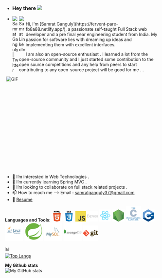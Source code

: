 - ### Hey there <img src="https://media.giphy.com/media/hvRJCLFzcasrR4ia7z/giphy.gif" width="25px">
- <a href="https://twitter.com/GangulySamrat">
   <img align="left" alt="Samrat Ganguly | Twitter" width="22px" src="https://raw.githubusercontent.com/peterthehan/peterthehan/master/assets/twitter.svg" />
  </a>
  <a href="https://www.linkedin.com/in/samrat-ganguly-9092a016b/">
   <img align="left" alt="Samrat LinkedIn" width="22px" src="https://raw.githubusercontent.com/peterthehan/peterthehan/master/assets/linkedin.svg" />
  </a>
  
  <br />
  Hi, I'm [Samrat Ganguly](https://fervent-pare-fb8a88.netlify.app/), a passionate self-taught Full Stack web developer and a pre final year engineering student from India. My passion for software lies with dreaming up ideas and implementing them with excellent interfaces.
I am also an open-source enthusiast . I learned a lot from the open-source community and I just started some contribution to the open source competitions and any help from peers to start contributing to any open-source project will be good for me . .

  <img align="right" alt="GIF" src="https://media.giphy.com/media/f3iwJFOVOwuy7K6FFw/giphy.gif" width="500" height="320" />

- 👀 I’m interested in Web Technologies . 
- 🌱 I’m currently learning Spring MVC .   
- 💞️ I’m looking to collaborate on full stack related projects . 
- 📫 How to reach me -->  Email : samratganguly37@gmail.com 
- 📝 [Resume](https://docs.google.com/document/d/1YMA5vhbS6UkGZ7pJj7Gx0PwT6L4tpfYB9lDRkMEBDrI/edit?usp=sharing)

**Languages and Tools:**
<code><img height="35" src="https://raw.githubusercontent.com/github/explore/80688e429a7d4ef2fca1e82350fe8e3517d3494d/topics/html/html.png"></code>
<code><img height="35" src="https://raw.githubusercontent.com/github/explore/80688e429a7d4ef2fca1e82350fe8e3517d3494d/topics/css/css.png"></code>
<code><img height="35" src="https://raw.githubusercontent.com/github/explore/80688e429a7d4ef2fca1e82350fe8e3517d3494d/topics/javascript/javascript.png"></code>
<code><img height="35" src="https://raw.githubusercontent.com/github/explore/80688e429a7d4ef2fca1e82350fe8e3517d3494d/topics/express/express.png"></code>
<code><img height="40" src="https://raw.githubusercontent.com/github/explore/80688e429a7d4ef2fca1e82350fe8e3517d3494d/topics/react/react.png"></code>
<code><img height="40" src="https://raw.githubusercontent.com/github/explore/80688e429a7d4ef2fca1e82350fe8e3517d3494d/topics/nodejs/nodejs.png"></code>
<code><img height="50" src="https://raw.githubusercontent.com/github/explore/80688e429a7d4ef2fca1e82350fe8e3517d3494d/topics/c/c.png"></code>
<code><img height="40" src="https://raw.githubusercontent.com/github/explore/80688e429a7d4ef2fca1e82350fe8e3517d3494d/topics/cpp/cpp.png"></code>
<code><img height="60" src="https://raw.githubusercontent.com/github/explore/80688e429a7d4ef2fca1e82350fe8e3517d3494d/topics/java/java.png"></code>
<code><img height="60" src="https://raw.githubusercontent.com/github/explore/80688e429a7d4ef2fca1e82350fe8e3517d3494d/topics/spring-boot/spring-boot.png"></code>
<code><img height="60" src="https://raw.githubusercontent.com/github/explore/80688e429a7d4ef2fca1e82350fe8e3517d3494d/topics/mysql/mysql.png"></code>
<code><img height="60" src="https://raw.githubusercontent.com/github/explore/80688e429a7d4ef2fca1e82350fe8e3517d3494d/topics/mongodb/mongodb.png"></code>
<code><img height="50" src="https://raw.githubusercontent.com/github/explore/80688e429a7d4ef2fca1e82350fe8e3517d3494d/topics/git/git.png"></code>

📊
<br/>
[![Top Langs](https://github-readme-stats.vercel.app/api/top-langs/?username=samrat1223)](https://github.com/samrat1223/github-readme-stats)

**My Github stats**
<br />
![My GitHub stats](https://github-readme-stats.vercel.app/api?username=samrat1223&show_icons=true&theme=radical)



<!---
samrat1223/samrat1223 is a ✨ special ✨ repository because its `README.md` (this file) appears on your GitHub profile.
You can click the Preview link to take a look at your changes.
--->
